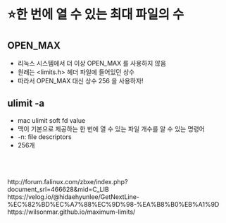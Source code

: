 ⭐한 번에 열 수 있는 최대 파일의 수
=============================

OPEN_MAX
--------

* 리눅스 시스템에서 더 이상 OPEN_MAX 를 사용하지 않음
* 원래는 <limits.h> 헤더 파일에 들어있던 상수
* 따라서 OPEN_MAX 대신 상수 256 을 사용하자!




ulimit -a
---------

* mac ulimit soft fd value
* 맥이 기본으로 제공하는 한 번에 열 수 있는 파일 개수를 알 수 있는 명령어
* -n: file descriptors
* 256개

</br>
</br>
</br>
http://forum.falinux.com/zbxe/index.php?document_srl=466628&mid=C_LIB
</br>
https://velog.io/@hidaehyunlee/GetNextLine-%EC%82%BD%EC%A7%88%EC%9D%98-%EA%B8%B0%EB%A1%9D
</br>
https://wilsonmar.github.io/maximum-limits/
</br>
</br>
</br>
